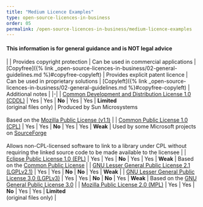 ```yaml
---
title: "Medium Licence Examples"
type: open-source-licences-in-business
order: 05
permalink: /open-source-licences-in-business/medium-licence-examples
---
```

#### This information is for general guidance and is NOT legal advice

| | Provides copyright protection | Can be used in commercial applications | [Copyfree]({% link _open-source-licences-in-business/02-general-guidelines.md %}#copyfree-copyleft) | Provides explicit patent licence | Can be used in proprietary solutions | [Copyleft]({% link _open-source-licences-in-business/02-general-guidelines.md %}#copyfree-copyleft) | Additional notes |
|-|
| [Common Development and Distribution License 1.0 (CDDL)](https://www.opensource.org/licenses/cddl1) | Yes | Yes | **No** | Yes | Yes | **Limited** <br />(original files only) | Produced by Sun Microsystems <br /><br />Based on the [Mozilla Public License (v1.1)](https://opensource.org/licenses/MPL-1.1) |
| [Common Public License 1.0 (CPL)](https://www.opensource.org/licenses/cpl1.0) | Yes | Yes | **No** | Yes | Yes | **Weak** | Used by some Microsoft projects on [SourceForge](https://sourceforge.net/) <br /><br /> Allows non-CPL-licensed software to link to a library under CPL without requiring the linked source code to be made available to the licensee |
| [Eclipse Public License 1.0 (EPL)](https://www.opensource.org/licenses/EPL-1.0) | Yes | Yes | **No** | Yes | Yes | **Weak** | Based on the [Common Public License](https://www.opensource.org/licenses/cpl1.0) |
| [GNU Lesser General Public License 2.1 (LGPLv2.1)](https://www.opensource.org/licenses/LGPL-2.1) | Yes | Yes | **No** | **No** | Yes | **Weak** |
| [GNU Lesser General Public License 3.0 (LGPLv3)](https://www.opensource.org/licenses/lgpl-3.0) | Yes | Yes | **No** | **No** | Yes | **Weak** | Based on the [GNU General Public License 3.0](https://www.opensource.org/licenses/gpl-3.0) |
| [Mozilla Public License 2.0 (MPL)](https://www.opensource.org/licenses/MPL-2.0) | Yes | Yes | **No** | Yes | Yes | **Limited** <br /> (original files only) |